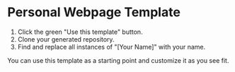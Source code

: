 # Personal Webpage Template

1. Click the green "Use this template" button.
2. Clone your generated repository.
3. Find and replace all instances of "[Your Name]" with your name.

You can use this template as a starting point and customize it as you see fit.
